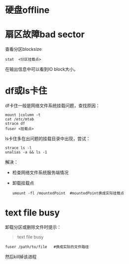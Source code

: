 

# 硬盘offline



# 扇区故障bad sector

查看分区blocksize

```shell
stat  <分区挂载点> 
```

在输出信息中可以看到IO block大小。

# df或ls卡住

df卡住一般是网络文件系统挂载问题，查找原因：

```shell
mount |column -t
cat /etc/mtab
strace df
fuser <挂载点>
```

ls卡住多在出问题的挂载目录中出现，尝试：

```shell
strace ls -l
unalias -a && ls -1 
```



解决：

- 检查网络文件系统服务端情况

- 卸载挂载点

  ```shell
  umount -fl /mountedPoint  #mountedPoint换成实际挂载点
  ```

  



# text file busy

卸载分区或删除文件时提示：

>text file busy

```shell
fuser /path/to/file   #换成实际的文件路径
```

然后kill掉该进程